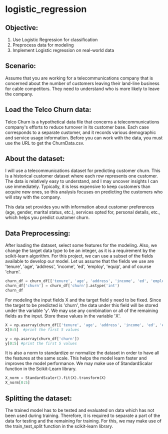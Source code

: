 # logistic_regression

## Objective:
1. Use Logistic Regression for classification
2. Preprocess data for modeling
3. Implement Logistic regression on real-world data

## Scenario:
Assume that you are working for a telecommunications company that is concerned about the number of customers leaving their land-line business for cable competitors. They need to understand who is more likely to leave the company.

## Load the Telco Churn data:
Telco Churn is a hypothetical data file that concerns a telecommunications company's efforts to reduce turnover in its customer base. Each case corresponds to a separate customer, and it records various demographic and service usage information. Before you can work with the data, you must use the URL to get the ChurnData.csv.

## About the dataset:
I will use a telecommunications dataset for predicting customer churn. This is a historical customer dataset where each row represents one customer. The data is relatively easy to understand, and I may uncover insights I can use immediately. Typically, it is less expensive to keep customers than acquire new ones, so this analysis focuses on predicting the customers who will stay with the company. 

This data set provides you with information about customer preferences (age, gender, marital status, etc.), services opted for, personal details, etc., which helps you predict customer churn.

## Data Preprocessing:
After loading the dataset, select some features for the modeling. Also, we change the target data type to be an integer, as it is a requirement by the scikit-learn algorithm.
For this project, we can use a subset of the fields available to develop our model. Let us assume that the fields we use are 'tenure', 'age', 'address', 'income', 'ed', 'employ', 'equip', and of course 'churn'.

```python
churn_df = churn_df[['tenure', 'age', 'address', 'income', 'ed', 'employ', 'equip', 'churn']]
churn_df['churn'] = churn_df['churn'].astype('int')
churn_df
```

For modeling the input fields X and the target field y need to be fixed. Since the target to be predicted is 'churn', the data under this field will be stored under the variable 'y'. We may use any combination or all of the remaining fields as the input. Store these values in the variable 'X'.
```python
X = np.asarray(churn_df[['tenure', 'age', 'address', 'income', 'ed', 'employ', 'equip']])
X[0:5]  #print the first 5 values
```

```python
y = np.asarray(churn_df['churn'])
y[0:5] #print the first 5 values
```

It is also a norm to standardize or normalize the dataset in order to have all the features at the same scale. This helps the model learn faster and improves the model performance. We may make use of StandardScalar function in the Scikit-Learn library.
```python
X_norm = StandardScaler().fit(X).transform(X)
X_norm[0:5]
```

## Splitting the dataset:
The trained model has to be tested and evaluated on data which has not been used during training. Therefore, it is required to separate a part of the data for testing and the remaining for training. For this, we may make use of the train_test_split function in the scikit-learn library.

